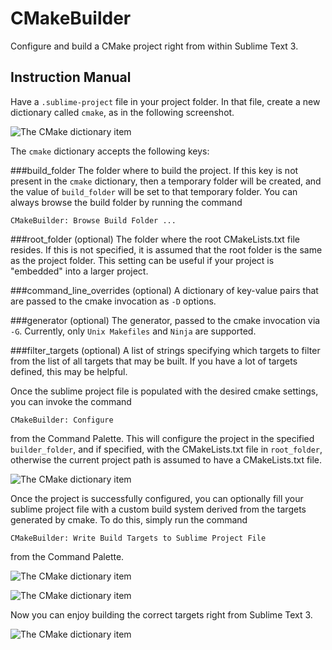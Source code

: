 # CMakeBuilder
Configure and build a CMake project right from within Sublime Text 3.

## Instruction Manual
Have a `.sublime-project` file in your project folder. In that file, create a
new dictionary called `cmake`, as in the following screenshot.

![The CMake dictionary item](github.com/rwols/CMakeBuilder/screenshots/screenshots/1.png?raw=true "The CMake dictionary inside a sublime project file")

The `cmake` dictionary accepts the following keys:

###build\_folder
The folder where to build the project. If this key is not present in the `cmake`
dictionary, then a temporary folder will be created, and the value of
`build_folder` will be set to that temporary folder. You can always browse the
build folder by running the command

    CMakeBuilder: Browse Build Folder ...

###root\_folder (optional)
The folder where the root CMakeLists.txt file resides. If this is not specified,
it is assumed that the root folder is the same as the project folder. This 
setting can be useful if your project is "embedded" into a larger project.

###command\_line\_overrides (optional)
A dictionary of key-value pairs that are passed to the cmake invocation as `-D` 
options.

###generator (optional)
The generator, passed to the cmake invocation via `-G`. Currently, only 
`Unix Makefiles` and `Ninja` are supported.

###filter\_targets (optional)
A list of strings specifying which targets to filter from the list of all 
targets that may be built. If you have a lot of targets defined, this may be 
helpful.

Once the sublime project file is populated with the desired cmake settings, you 
can invoke the command

    CMakeBuilder: Configure

from the Command Palette. This will configure the project in the specified 
`builder_folder`, and if specified, with the CMakeLists.txt file in 
`root_folder`, otherwise the current project path is assumed to have a 
CMakeLists.txt file.

![The CMake dictionary item](github.com/rwols/CMakeBuilder/screenshots/screenshots/2.png?raw=true "Running the Configure step")

Once the project is successfully configured, you can optionally fill your 
sublime project file with a custom build system derived from the targets 
generated by cmake. To do this, simply run the command

    CMakeBuilder: Write Build Targets to Sublime Project File

from the Command Palette.

![The CMake dictionary item](github.com/rwols/CMakeBuilder/screenshots/screenshots/5.png?raw=true "Configuring the custom build system")

![The CMake dictionary item](github.com/rwols/CMakeBuilder/screenshots/screenshots/7.png?raw=true "The custom build system has been configured")

Now you can enjoy building the correct targets right from Sublime Text 3.

![The CMake dictionary item](github.com/rwols/CMakeBuilder/screenshots/screenshots/8.png?raw=true "Building your defined targets with multithreaded make in Sublime Text 3")